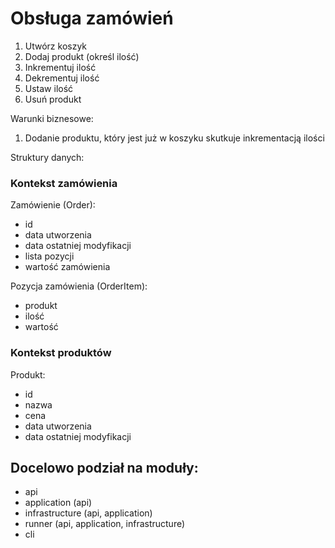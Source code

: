 # Obsługa zamówień

1. Utwórz koszyk
2. Dodaj produkt (określ ilość)
3. Inkrementuj ilość
4. Dekrementuj ilość
5. Ustaw ilość
6. Usuń produkt

Warunki biznesowe:

1. Dodanie produktu, który jest już w koszyku skutkuje inkrementacją ilości

Struktury danych:

### Kontekst zamówienia

Zamówienie (Order):

- id
- data utworzenia
- data ostatniej modyfikacji
- lista pozycji
- wartość zamówienia

Pozycja zamówienia (OrderItem):

- produkt
- ilość
- wartość

### Kontekst produktów

Produkt:

- id
- nazwa
- cena
- data utworzenia
- data ostatniej modyfikacji


## Docelowo podział na moduły:

- api
- application (api)
- infrastructure (api, application)
- runner (api, application, infrastructure)
- cli
